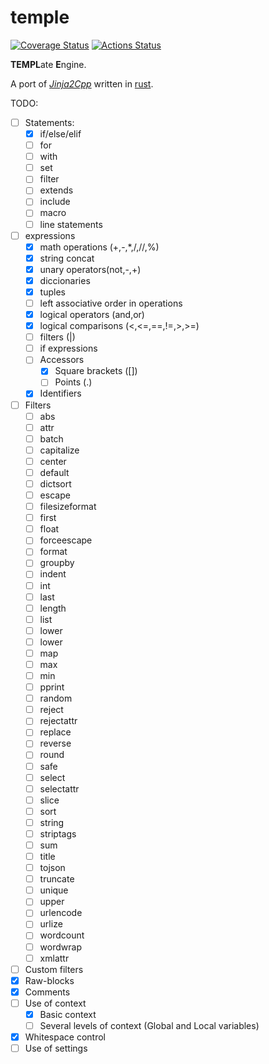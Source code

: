 # temple
[![Coverage Status](https://coveralls.io/repos/github/morenol/temple/badge.svg?branch=master)](https://coveralls.io/github/morenol/temple?branch=master)
[![Actions Status](https://github.com/morenol/temple/workflows/CI/badge.svg)](https://github.com/morenol/temple/actions)



**TEMPL**ate **E**ngine. 

A port of *[Jinja2Cpp]* written in [rust].

[Jinja2Cpp]: https://github.com/jinja2cpp/jinja2cpp
[rust]: https://www.rust-lang.org

TODO:

- [ ] Statements:
  - [x] if/else/elif
  - [ ] for
  - [ ] with
  - [ ] set
  - [ ] filter
  - [ ] extends
  - [ ] include
  - [ ] macro
  - [ ] line statements
- [ ] expressions
  - [x] math operations (+,-,*,/,//,%)
  - [x] string concat
  - [x] unary operators(not,-,+)
  - [x] diccionaries
  - [x] tuples
  - [ ] left associative order in operations
  - [x] logical operators (and,or)
  - [x] logical comparisons (<,<=,==,!=,>,>=)
  - [ ] filters (|)
  - [ ] if expressions
  - [ ] Accessors
    - [x] Square brackets ([])
    - [ ] Points (.) 
  - [x] Identifiers 
- [ ] Filters
  - [ ] abs
  - [ ] attr
  - [ ] batch
  - [ ] capitalize
  - [ ] center
  - [ ] default
  - [ ] dictsort
  - [ ] escape
  - [ ] filesizeformat
  - [ ] first
  - [ ] float
  - [ ] forceescape
  - [ ] format
  - [ ] groupby
  - [ ] indent
  - [ ] int
  - [ ] last
  - [ ] length
  - [ ] list
  - [ ] lower
  - [ ] lower
  - [ ] map
  - [ ] max
  - [ ] min
  - [ ] pprint
  - [ ] random
  - [ ] reject
  - [ ] rejectattr
  - [ ] replace
  - [ ] reverse
  - [ ] round
  - [ ] safe
  - [ ] select
  - [ ]  selectattr
  - [ ] slice
  - [ ] sort
  - [ ] string
  - [ ] striptags
  - [ ] sum
  - [ ] title
  - [ ] tojson
  - [ ] truncate
  - [ ] unique
  - [ ] upper
  - [ ] urlencode
  - [ ] urlize
  - [ ] wordcount
  - [ ] wordwrap
  - [ ] xmlattr
- [ ] Custom filters
- [x] Raw-blocks
- [x] Comments
- [ ] Use of context
  - [x] Basic context
  - [ ] Several levels of context (Global and Local variables)
- [x] Whitespace control
- [ ] Use of settings
